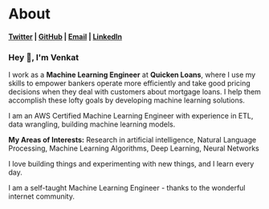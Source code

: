 # About

#### [Twitter](https://twitter.com/kvincloud59) | [GitHub](https://github.com/venkatkollimarla) | [Email](mailto:kvincloud@gmail.com) | [LinkedIn](https://www.linkedin.com/in/venkatkollimarla/)


### Hey 👋, I'm Venkat

I work as a **Machine Learning Engineer** at **Quicken Loans**, where I use my skills to empower bankers operate more efficiently and take good pricing decisions when they deal with customers about mortgage loans.
I help them accomplish these lofty goals by developing machine learning solutions.

I am an AWS Certified Machine Learning Engineer with experience in ETL, data wrangling, building machine learning models.

**My Areas of Interests:** Research in artificial intelligence, Natural Language Processing, Machine Learning Algorithms, Deep Learning, Neural Networks

I love building things and experimenting with new things, and I learn every day.

I am a self-taught Machine Learning Engineer - thanks to the wonderful internet community.

